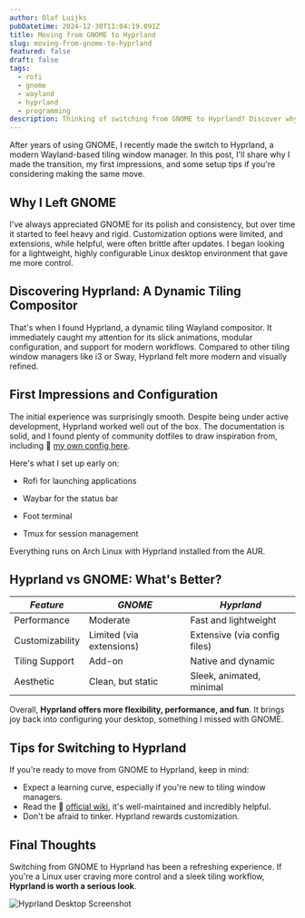 ```yaml
---
author: Olaf Luijks
pubDatetime: 2024-12-30T11:04:19.091Z
title: Moving from GNOME to Hyprland
slug: moving-from-gnome-to-hyprland
featured: false
draft: false
tags:
  - rofi
  - gnome
  - wayland
  - hyprland
  - programming
description: Thinking of switching from GNOME to Hyprland? Discover why I moved to this dynamic Wayland tiling compositor, how it compares to GNOME, and how to get started.
---
```


After years of using GNOME, I recently made the switch to Hyprland, a modern Wayland-based tiling window manager. In this post, I'll share why I made the transition, my first impressions, and some setup tips if you're considering making the same move.

## Why I Left GNOME

I've always appreciated GNOME for its polish and consistency, but over time it started to feel heavy and rigid. Customization options were limited, and extensions, while helpful, were often brittle after updates. I began looking for a lightweight, highly configurable Linux desktop environment that gave me more control.

## Discovering Hyprland: A Dynamic Tiling Compositor

That's when I found Hyprland, a dynamic tiling Wayland compositor. It immediately caught my attention for its slick animations, modular configuration, and support for modern workflows. Compared to other tiling window managers like i3 or Sway, Hyprland felt more modern and visually refined.

## First Impressions and Configuration

The initial experience was surprisingly smooth. Despite being under active development, Hyprland worked well out of the box. The documentation is solid, and I found plenty of community dotfiles to draw inspiration from, including 🔗 [my own config here](https://github.com/mylinuxforwork/dotfiles).

Here's what I set up early on:

- Rofi for launching applications
- Waybar for the status bar

- Foot terminal
- Tmux for session management

Everything runs on Arch Linux with Hyprland installed from the AUR.

## Hyprland vs GNOME: What's Better?

| _Feature_       | _GNOME_                  | _Hyprland_                   |
| --------------- | ------------------------ | ---------------------------- |
| Performance     | Moderate                 | Fast and lightweight         |
| Customizability | Limited (via extensions) | Extensive (via config files) |
| Tiling Support  | Add-on                   | Native and dynamic           |
| Aesthetic       | Clean, but static        | Sleek, animated, minimal     |

Overall, **Hyprland offers more flexibility, performance, and fun**. It brings joy back into configuring your desktop, something I missed with GNOME.

## Tips for Switching to Hyprland

If you're ready to move from GNOME to Hyprland, keep in mind:

- Expect a learning curve, especially if you're new to tiling window managers.
- Read the 🔗 [official wiki](https://wiki.hyprland.org/), it's well-maintained and incredibly helpful.
- Don't be afraid to tinker. Hyprland rewards customization.

## Final Thoughts

Switching from GNOME to Hyprland has been a refreshing experience. If you're a Linux user craving more control and a sleek tiling workflow, **Hyprland is worth a serious look**.

![Hyprland Desktop Screenshot](@/assets/images/gnome-to-hyprland.jpg)
